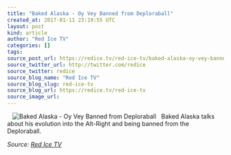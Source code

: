 ```yaml
---
title: "Baked Alaska - Oy Vey Banned from Deploraball"
created_at: 2017-01-11 23:19:55 UTC
layout: post
kind: article
author: "Red Ice TV"
categories: []
tags: 
source_post_url: https://redice.tv/red-ice-tv/baked-alaska-oy-vey-banned-from-deploraball
source_twitter_url: http://twitter.com/redice
source_twitter: redice
source_blog_name: "Red Ice TV"
source_blog_slug: red-ice-tv
source_blog_url: https://redice.tv/red-ice-tv
source_image_url: 
---
```

<img align="left" hspace="12" alt="Baked Alaska - Oy Vey Banned from Deploraball" src="https://rdice.net/a/c/t/17/RITV-baked-alaska.9cd7b47f.jpg"> Baked Alaska talks about his evolution into the Alt-Right and being banned from the Deploraball.<div class="">
    <i>Source: <a href="https://redice.tv/red-ice-tv">Red Ice TV</a></i>
</div>
